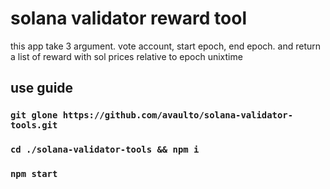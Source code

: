 # solana validator reward tool

this app take 3 argument.
vote account, start epoch, end epoch.
and return a list of reward with sol prices relative to epoch unixtime
 
## use guide

### `git glone https://github.com/avaulto/solana-validator-tools.git`
### `cd ./solana-validator-tools && npm i`
### `npm start`
